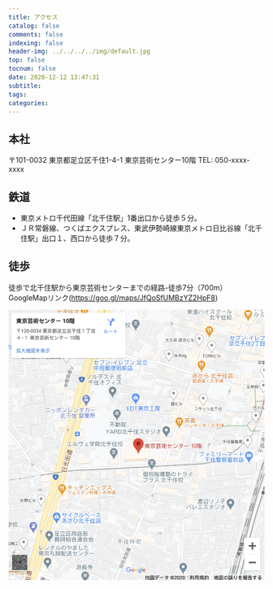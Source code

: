```yaml
---
title: アクセス
catalog: false
comments: false
indexing: false
header-img: ../../../../img/default.jpg
top: false
tocnum: false
date: 2020-12-12 13:47:31
subtitle:
tags:
categories:
---
```


## 本社

〒101-0032
東京都足立区千住1-4-1 東京芸術センター10階
TEL: 050-xxxx-xxxx

## 鉄道
- 東京メトロ千代田線「北千住駅」1番出口から徒歩５分。
- ＪＲ常磐線、つくばエクスプレス、東武伊勢崎線東京メトロ日比谷線「北千住駅」出口１、西口から徒歩７分。

## 徒歩
徒歩で北千住駅から東京芸術センターまでの経路-徒歩7分（700m）
GoogleMapリンク(https://goo.gl/maps/JfQoSfUMBzYZ2HpF8)

![](/img/map.png)